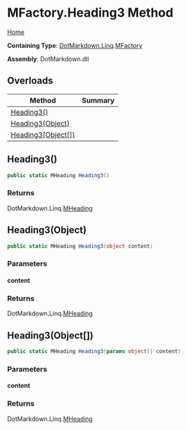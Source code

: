 <a name="_top"></a>

# MFactory\.Heading3 Method

[Home](../../../../README.md#_top)

**Containing Type**: [DotMarkdown.Linq](../../README.md#_top)\.[MFactory](../README.md#_top)

**Assembly**: DotMarkdown\.dll

## Overloads

| Method | Summary |
| ------ | ------- |
| [Heading3()](#DotMarkdown_Linq_MFactory_Heading3) | |
| [Heading3(Object)](#DotMarkdown_Linq_MFactory_Heading3_System_Object_) | |
| [Heading3(Object\[\])](#DotMarkdown_Linq_MFactory_Heading3_System_Object___) | |

## Heading3\(\) <a name="DotMarkdown_Linq_MFactory_Heading3"></a>

```csharp
public static MHeading Heading3()
```

### Returns

DotMarkdown\.Linq\.[MHeading](../../MHeading/README.md#_top)

## Heading3\(Object\) <a name="DotMarkdown_Linq_MFactory_Heading3_System_Object_"></a>

```csharp
public static MHeading Heading3(object content)
```

### Parameters

#### content

### Returns

DotMarkdown\.Linq\.[MHeading](../../MHeading/README.md#_top)

## Heading3\(Object\[\]\) <a name="DotMarkdown_Linq_MFactory_Heading3_System_Object___"></a>

```csharp
public static MHeading Heading3(params object[] content)
```

### Parameters

#### content

### Returns

DotMarkdown\.Linq\.[MHeading](../../MHeading/README.md#_top)

